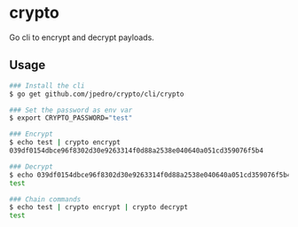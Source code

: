 # crypto

Go cli to encrypt and decrypt payloads.


## Usage

```bash
### Install the cli
$ go get github.com/jpedro/crypto/cli/crypto

### Set the password as env var
$ export CRYPTO_PASSWORD="test"

### Encrypt
$ echo test | crypto encrypt
039df0154dbce96f8302d30e9263314f0d88a2538e040640a051cd359076f5b4

### Decrypt
$ echo 039df0154dbce96f8302d30e9263314f0d88a2538e040640a051cd359076f5b4 | crypto decrypt
test

### Chain commands
$ echo test | crypto encrypt | crypto decrypt
test
```
